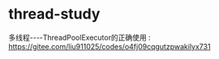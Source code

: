 # thread-study

多线程----ThreadPoolExecutor的正确使用 : 
https://gitee.com/liu911025/codes/o4fj09cqgutzpwakilyx731
